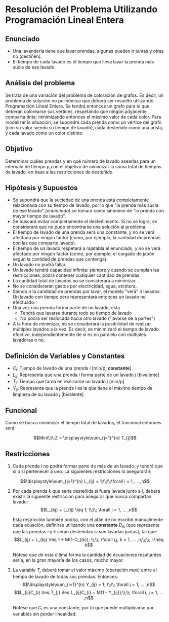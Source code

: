 # Resolución del Problema Utilizando Programación Lineal Entera
## Enunciado
 - Una lavandería tiene que lavar prendas, algunas pueden ir juntas y otras no (destiñen).
 - El tiempo de cada lavado es el tiempo que lleva lavar la prenda más sucia de ese lavado.

## Análisis del problema
Se trata de una variación del problema de coloración de grafos. Es decir, un problema de solución no polinómica que deberá ser resuelto utilizando Programación Lineal Entera.
Se tendrá entonces un grafo para el que deberán colorearse sus vértices, respetando que ningún adyacente comparta tinte; minimizando entonces el máximo valor de cada color.
Para modelizar la situación, se supondrá cada prenda como un vértice del grafo (con su valor siendo su tiempo de lavado), cada desteñido como una arista, y cada lavado como un color distinto.

## Objetivo
Determinar cuáles prendas y en qué número de lavado asearlas para un intervalo de tiempo p,con el objetivo de minimizar la suma total de tiempos de lavado, en base a las restricciones de desteñido.
## Hipótesis y Supuestos
 - Se supondrá que la suciedad de una prenda está completamente relacionada con su tiempo de lavado, por lo que "la prenda más sucia de ese lavado" _(enunciado)_ se tomará como sinónimo de "la prenda con mayor tiempo de lavado".
 - Se buscará evitar completamente el desteñimiento. Si no se logra, se considerará que no pudo encontrarse una solución al problema.
 - El tiempo de lavado de una prenda será una constante, y no se verá afectada por ningún factor (como, por ejemplo, la cantidad de prendas con las que comparte lavado).
 - El tiempo de un lavado respetará a rajatabla el enunciado, y no se verá afectado por ningún factor (como, por ejemplo, el cargado de jabón según la cantidad de prendas que contenga). 
 - Un lavado no podrá fallar.
 - Un lavado tendrá capacidad infinita: siempre y cuando se cumplan las restricciones, podrá contener cualquier cantidad de prendas.
 - La cantidad total de lavados no se considerará a minimizar.
 - No se considerarán gastos por electricidad, agua, etcétera.
 - Siendo $n$ la candidad de prendas por lavar, el modelo "verá" $n$ lavados. Un lavado con tiempo cero representará entonces un lavado no efectuado.
 - Una vez una prenda forma parte de un lavado, esta
    - Tendrá que lavarse durante todo su tiempo de lavado 
    - No podrá ser realocada hacia otro lavado ("lavarse de a partes")
 - A la hora de minimizar, no se considerará la posibilidad de realizar múltiples lavados a la vez. Es decir, se minimizará el tiempo de lavado efectivo, independientemente de si es en paralelo con múltiples lavadoras o no.

## Definición de Variables y Constantes
 - $C_{i}$: Tiempo de lavado de una prenda $i$ [min/p; **constante**]
 - $L_{ij}$: Representa que una prenda $i$ forma parte de un lavado $j$ [bivalente]
 - $T_{j}$: Tiempo que tarda en realizarse un lavado $j$ [min/p]
 - $Y_{ij}$: Representa que la prenda $i$ es la que tiene el máximo tiempo de limpieza de su lavado $j$ [bivalente]

## Funcional
Como se busca minimizar el tiempo total de lavados, el funcional entonces será:

$$Min\\;\\:Z = \displaystyle\sum_{j=1}^{n} T_{j}$$



## Restricciones

1) Cada prenda $i$ no podrá formar parte de más de un lavado, y tendrá que sí o sí pertenecer a uno. La siguientes restricciones lo asegurarán:

$$\displaystyle\sum_{j=1}^{n} L_{ij} = 1;\\;\\;\forall i = 1, ... ,n$$

2) Por cada prenda $k$ que sería desteñida si fuera lavada junto a $l$, deberá existir la siguiente restricción para asegurar que nunca compartan lavado:
    $$L_{kj} + L_{lj} \leq 1; \\;\\; \forall j = 1, ... ,n$$
    
    Esta restricción también podría, con el afán de no escribir manualmente cada ecuación, definirse utilizando una **constante** $D_{ik}$ (que represente que las prendas $i$ y $k$ serán desteñidas si son lavadas juntas), tal que:
    $$L_{ij} + L_{kj} \leq 1 + M(1-D_{ik}); \\;\\; \forall i,j, k = 1, ... ,n;\\;\\; i \neq k$$
    
    Nótese que de esta última forma la cantidad de ecuaciones resultantes sería, en la gran mayoría de los casos, mucho mayor.
    
3) La variable $T_{j}$ deberá tomar el valor máximo (operación $max$) entre el tiempo de lavado de todas sus prendas. Entonces:
    $$\displaystyle\sum_{i=1}^{n} Y_{ij} = 1; \\;\\; \forall j = 1, ... ,n$$
    $$L_{ij}C_{i} \leq T_{j} \leq L_{ij}C_{i} + M(1 - Y_{ij});\\;\\; \forall i, j = 1, ... ,n$$
    
    Nótese que $C_{i}$ es una constante, por lo que puede multiplicarse por variables sin perder linealidad.
